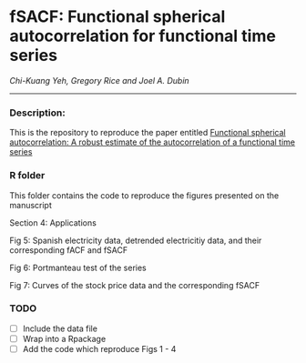 # fSACF: Functional spherical autocorrelation for functional time series

*Chi-Kuang Yeh, Gregory Rice and Joel A. Dubin*

---

### Description:
This is the repository to reproduce the paper entitled [Functional spherical autocorrelation: A robust estimate of the autocorrelation of a functional time series](https://projecteuclid.org/journals/electronic-journal-of-statistics/volume-17/issue-1/Functional-spherical-autocorrelation--A-robust-estimate-of-the-autocorrelation/10.1214/23-EJS2112.full)


### R folder

This folder contains the code to reproduce the figures presented on the manuscript


Section 4: Applications

Fig 5: Spanish electricity data, detrended electricitiy data, and their corresponding fACF and fSACF

Fig 6: Portmanteau test of the series

Fig 7: Curves of the stock price data and the corresponding fSACF

### TODO

* [ ] Include the data file
* [ ] Wrap into a Rpackage
* [ ] Add the code which reproduce Figs 1 - 4